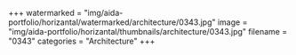 +++
watermarked = "img/aida-portfolio/horizantal/watermarked/architecture/0343.jpg"
image = "img/aida-portfolio/horizantal/thumbnails/architecture/0343.jpg"
filename = "0343"
categories = "Architecture"
+++
